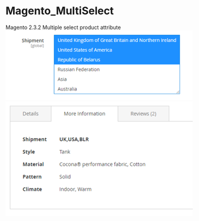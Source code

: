 # Magento_MultiSelect
Magento 2.3.2 Multiple select product attribute
![alt text](https://github.com/igorpuchilo/Magento_MultiSelect/blob/master/1.png?raw=true)
![alt text](https://github.com/igorpuchilo/Magento_MultiSelect/blob/master/2.png?raw=true)
